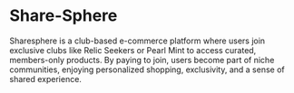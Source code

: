# Share-Sphere
Sharesphere is a club-based e-commerce platform where users join exclusive clubs like Relic Seekers or Pearl Mint to access curated, members-only products. By paying to join, users become part of niche communities, enjoying personalized shopping, exclusivity, and a sense of shared experience.
